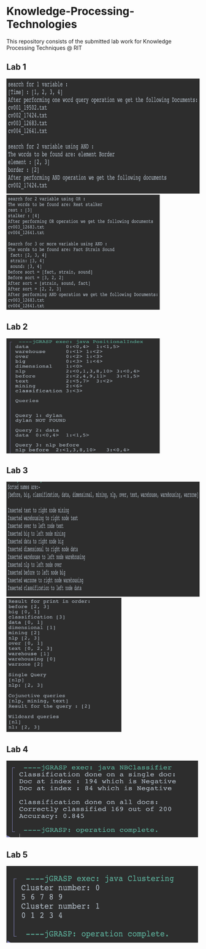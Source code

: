 # Knowledge-Processing-Technologies

This repository consists of the submitted lab work for Knowledge Processing Techniques @ RIT

## Lab 1
<img src="Images/Out_1.png" alt="Flowchart" width=600 height=300>
<img src="Images/Out_1.1.png" alt="Flowchart" width=400 height=300>

## Lab 2
<img src="Images/Out_2.png" alt="Flowchart" width=400 height=300>

## Lab 3
<img src="Images/Out_3.1.png" alt="Flowchart" width=950 height=300>
<img src="Images/Out_3.2.png" alt="Flowchart" width=300 height=350>

## Lab 4
<img src="Images/Out_4.png" alt="Flowchart" width=500 height=200>

## Lab 5
<img src="Images/Out_5.png" alt="Flowchart" width=500 height=200>
